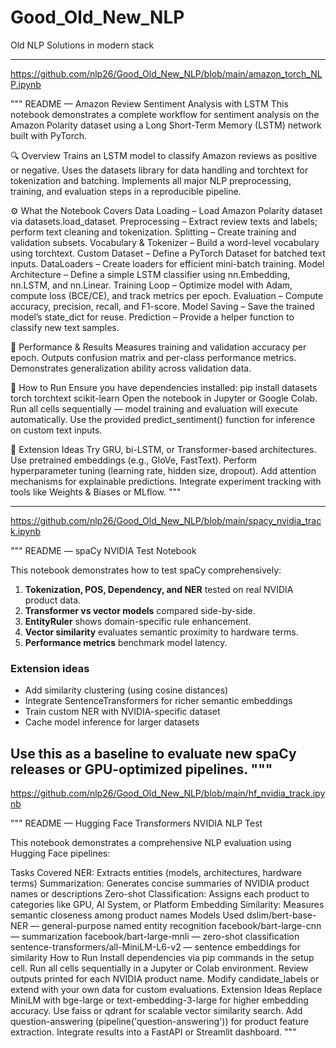 # Good_Old_New_NLP
Old NLP Solutions in modern stack

-------------------------------------------------------------------------------------------------------------------------------

https://github.com/nlp26/Good_Old_New_NLP/blob/main/amazon_torch_NLP.ipynb

"""
README — Amazon Review Sentiment Analysis with LSTM
This notebook demonstrates a complete workflow for sentiment analysis on the Amazon Polarity dataset using a Long Short-Term Memory (LSTM) network built with PyTorch.

🔍 Overview
Trains an LSTM model to classify Amazon reviews as positive or negative.
Uses the datasets library for data handling and torchtext for tokenization and batching.
Implements all major NLP preprocessing, training, and evaluation steps in a reproducible pipeline.

⚙️ What the Notebook Covers
Data Loading – Load Amazon Polarity dataset via datasets.load_dataset.
Preprocessing – Extract review texts and labels; perform text cleaning and tokenization.
Splitting – Create training and validation subsets.
Vocabulary & Tokenizer – Build a word-level vocabulary using torchtext.
Custom Dataset – Define a PyTorch Dataset for batched text inputs.
DataLoaders – Create loaders for efficient mini-batch training.
Model Architecture – Define a simple LSTM classifier using nn.Embedding, nn.LSTM, and nn.Linear.
Training Loop – Optimize model with Adam, compute loss (BCE/CE), and track metrics per epoch.
Evaluation – Compute accuracy, precision, recall, and F1-score.
Model Saving – Save the trained model’s state_dict for reuse.
Prediction – Provide a helper function to classify new text samples.

🧪 Performance & Results
Measures training and validation accuracy per epoch.
Outputs confusion matrix and per-class performance metrics.
Demonstrates generalization ability across validation data.

💾 How to Run
Ensure you have dependencies installed:
pip install datasets torch torchtext scikit-learn
Open the notebook in Jupyter or Google Colab.
Run all cells sequentially — model training and evaluation will execute automatically.
Use the provided predict_sentiment() function for inference on custom text inputs.

🚀 Extension Ideas
Try GRU, bi-LSTM, or Transformer-based architectures.
Use pretrained embeddings (e.g., GloVe, FastText).
Perform hyperparameter tuning (learning rate, hidden size, dropout).
Add attention mechanisms for explainable predictions.
Integrate experiment tracking with tools like Weights & Biases or MLflow.
"""

-------------------------------------------------------------------------------------------------------------------------------

https://github.com/nlp26/Good_Old_New_NLP/blob/main/spacy_nvidia_track.ipynb

"""
README — spaCy NVIDIA Test Notebook

This notebook demonstrates how to test spaCy comprehensively:

1. **Tokenization, POS, Dependency, and NER** tested on real NVIDIA product data.
2. **Transformer vs vector models** compared side-by-side.
3. **EntityRuler** shows domain-specific rule enhancement.
4. **Vector similarity** evaluates semantic proximity to hardware terms.
5. **Performance metrics** benchmark model latency.

### Extension ideas
- Add similarity clustering (using cosine distances)
- Integrate SentenceTransformers for richer semantic embeddings
- Train custom NER with NVIDIA-specific dataset
- Cache model inference for larger datasets

Use this as a baseline to evaluate new spaCy releases or GPU-optimized pipelines.
"""
-------------------------------------------------------------------------------------------------------------------------------

https://github.com/nlp26/Good_Old_New_NLP/blob/main/hf_nvidia_track.ipynb

""" README — Hugging Face Transformers NVIDIA NLP Test

This notebook demonstrates a comprehensive NLP evaluation using Hugging Face pipelines:

Tasks Covered
NER: Extracts entities (models, architectures, hardware terms)
Summarization: Generates concise summaries of NVIDIA product names or descriptions
Zero-shot Classification: Assigns each product to categories like GPU, AI System, or Platform
Embedding Similarity: Measures semantic closeness among product names
Models Used
dslim/bert-base-NER — general-purpose named entity recognition
facebook/bart-large-cnn — summarization
facebook/bart-large-mnli — zero-shot classification
sentence-transformers/all-MiniLM-L6-v2 — sentence embeddings for similarity
How to Run
Install dependencies via pip commands in the setup cell.
Run all cells sequentially in a Jupyter or Colab environment.
Review outputs printed for each NVIDIA product name.
Modify candidate_labels or extend with your own data for custom evaluations.
Extension Ideas
Replace MiniLM with bge-large or text-embedding-3-large for higher embedding accuracy.
Use faiss or qdrant for scalable vector similarity search.
Add question-answering (pipeline('question-answering')) for product feature extraction.
Integrate results into a FastAPI or Streamlit dashboard. """



